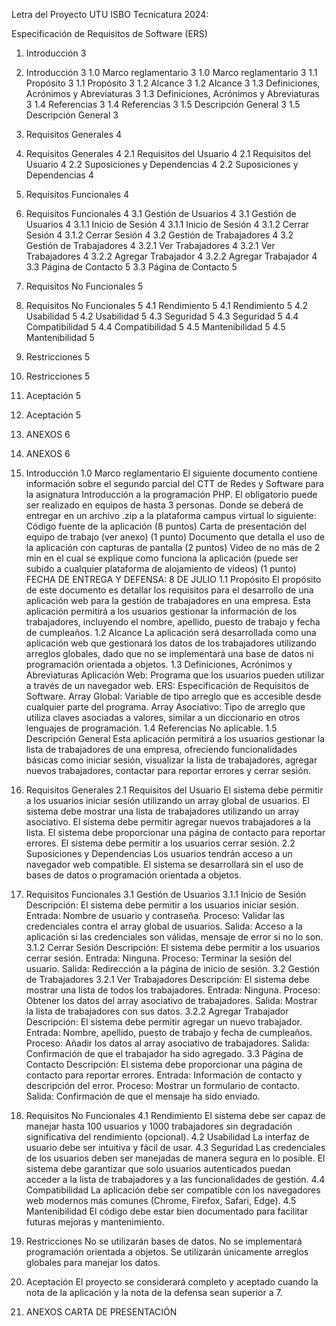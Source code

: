 Letra del Proyecto UTU ISBO Tecnicatura 2024:

Especificación de Requisitos de Software (ERS)

1. Introducción	3
1. Introducción	3
1.0 Marco reglamentario	3
1.0 Marco reglamentario	3
1.1 Propósito	3
1.1 Propósito	3
1.2 Alcance	3
1.2 Alcance	3
1.3 Definiciones, Acrónimos y Abreviaturas	3
1.3 Definiciones, Acrónimos y Abreviaturas	3
1.4 Referencias	3
1.4 Referencias	3
1.5 Descripción General	3
1.5 Descripción General	3
2. Requisitos Generales	4
2. Requisitos Generales	4
2.1 Requisitos del Usuario	4
2.1 Requisitos del Usuario	4
2.2 Suposiciones y Dependencias	4
2.2 Suposiciones y Dependencias	4
3. Requisitos Funcionales	4
3. Requisitos Funcionales	4
3.1 Gestión de Usuarios	4
3.1 Gestión de Usuarios	4
3.1.1 Inicio de Sesión	4
3.1.1 Inicio de Sesión	4
3.1.2 Cerrar Sesión	4
3.1.2 Cerrar Sesión	4
3.2 Gestión de Trabajadores	4
3.2 Gestión de Trabajadores	4
3.2.1 Ver Trabajadores	4
3.2.1 Ver Trabajadores	4
3.2.2 Agregar Trabajador	4
3.2.2 Agregar Trabajador	4
3.3 Página de Contacto	5
3.3 Página de Contacto	5
4. Requisitos No Funcionales	5
4. Requisitos No Funcionales	5
4.1 Rendimiento	5
4.1 Rendimiento	5
4.2 Usabilidad	5
4.2 Usabilidad	5
4.3 Seguridad	5
4.3 Seguridad	5
4.4 Compatibilidad	5
4.4 Compatibilidad	5
4.5 Mantenibilidad	5
4.5 Mantenibilidad	5
5. Restricciones	5
5. Restricciones	5
6. Aceptación	5
6. Aceptación	5
7. ANEXOS	6
7. ANEXOS	6



1. Introducción
1.0 Marco reglamentario
El siguiente documento contiene información sobre el segundo parcial del CTT de Redes y Software para la asignatura Introducción a la programación PHP. El obligatorio puede ser realizado en equipos de hasta 3 personas. Donde se deberá de entregar en un archivo .zip a la plataforma campus virtual lo siguiente:
Código fuente de la aplicación (8 puntos)
Carta de presentación del equipo de trabajo (ver anexo) (1 punto)
Documento que detalla el uso de la aplicación con capturas de pantalla (2 puntos)
Video de no más de 2 min en el cual se explique como funciona la aplicación (puede ser subido a cualquier plataforma de alojamiento de videos) (1 punto)
FECHA DE ENTREGA Y DEFENSA: 8 DE JULIO
1.1 Propósito
El propósito de este documento es detallar los requisitos para el desarrollo de una aplicación web para la gestión de trabajadores en una empresa. Esta aplicación permitirá a los usuarios gestionar la información de los trabajadores, incluyendo el nombre, apellido, puesto de trabajo y fecha de cumpleaños.
1.2 Alcance
La aplicación será desarrollada como una aplicación web que gestionará los datos de los trabajadores utilizando arreglos globales, dado que no se implementará una base de datos ni programación orientada a objetos.
1.3 Definiciones, Acrónimos y Abreviaturas
Aplicación Web: Programa que los usuarios pueden utilizar a través de un navegador web.
ERS: Especificación de Requisitos de Software.
Array Global: Variable de tipo arreglo que es accesible desde cualquier parte del programa.
Array Asociativo: Tipo de arreglo que utiliza claves asociadas a valores, similar a un diccionario en otros lenguajes de programación.
1.4 Referencias
No aplicable.
1.5 Descripción General
Esta aplicación permitirá a los usuarios gestionar la lista de trabajadores de una empresa, ofreciendo funcionalidades básicas como iniciar sesión, visualizar la lista de trabajadores, agregar nuevos trabajadores, contactar para reportar errores y cerrar sesión.
2. Requisitos Generales
2.1 Requisitos del Usuario
El sistema debe permitir a los usuarios iniciar sesión utilizando un array global de usuarios.
El sistema debe mostrar una lista de trabajadores utilizando un array asociativo.
El sistema debe permitir agregar nuevos trabajadores a la lista.
El sistema debe proporcionar una página de contacto para reportar errores.
El sistema debe permitir a los usuarios cerrar sesión.
2.2 Suposiciones y Dependencias
Los usuarios tendrán acceso a un navegador web compatible.
El sistema se desarrollará sin el uso de bases de datos o programación orientada a objetos.
3. Requisitos Funcionales
3.1 Gestión de Usuarios
3.1.1 Inicio de Sesión
Descripción: El sistema debe permitir a los usuarios iniciar sesión.
Entrada: Nombre de usuario y contraseña.
Proceso: Validar las credenciales contra el array global de usuarios.
Salida: Acceso a la aplicación si las credenciales son válidas, mensaje de error si no lo son.
3.1.2 Cerrar Sesión
Descripción: El sistema debe permitir a los usuarios cerrar sesión.
Entrada: Ninguna.
Proceso: Terminar la sesión del usuario.
Salida: Redirección a la página de inicio de sesión.
3.2 Gestión de Trabajadores
3.2.1 Ver Trabajadores
Descripción: El sistema debe mostrar una lista de todos los trabajadores.
Entrada: Ninguna.
Proceso: Obtener los datos del array asociativo de trabajadores.
Salida: Mostrar la lista de trabajadores con sus datos.
3.2.2 Agregar Trabajador
Descripción: El sistema debe permitir agregar un nuevo trabajador.
Entrada: Nombre, apellido, puesto de trabajo y fecha de cumpleaños.
Proceso: Añadir los datos al array asociativo de trabajadores.
Salida: Confirmación de que el trabajador ha sido agregado.
3.3 Página de Contacto
Descripción: El sistema debe proporcionar una página de contacto para reportar errores.
Entrada: Información de contacto y descripción del error.
Proceso: Mostrar un formulario de contacto.
Salida: Confirmación de que el mensaje ha sido enviado.
4. Requisitos No Funcionales
4.1 Rendimiento
El sistema debe ser capaz de manejar hasta 100 usuarios y 1000 trabajadores sin degradación significativa del rendimiento (opcional).
4.2 Usabilidad
La interfaz de usuario debe ser intuitiva y fácil de usar.
4.3 Seguridad
Las credenciales de los usuarios deben ser manejadas de manera segura en lo posible.
El sistema debe garantizar que solo usuarios autenticados puedan acceder a la lista de trabajadores y a las funcionalidades de gestión.
4.4 Compatibilidad
La aplicación debe ser compatible con los navegadores web modernos más comunes (Chrome, Firefox, Safari, Edge).
4.5 Mantenibilidad
El código debe estar bien documentado para facilitar futuras mejoras y mantenimiento.
5. Restricciones
No se utilizarán bases de datos.
No se implementará programación orientada a objetos.
Se utilizarán únicamente arreglos globales para manejar los datos.
6. Aceptación
El proyecto se considerará completo y aceptado cuando la nota de la aplicación y la nota de la defensa sean superior a 7. 

7. ANEXOS
CARTA DE PRESENTACIÓN
